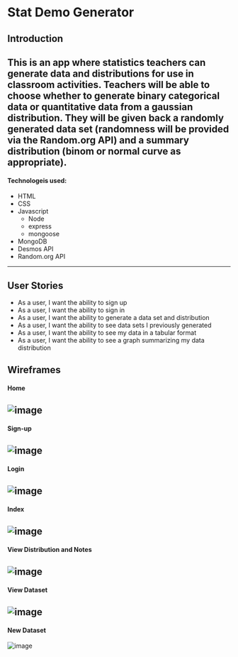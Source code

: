 # Stat Demo Generator

## Introduction

This is an app where statistics teachers can generate data and distributions for use in classroom activities. Teachers will be able to choose whether to generate binary categorical data or quantitative data from a gaussian distribution. They will be given back a randomly generated data set (randomness will be provided via the Random.org API) and a summary distribution (binom or normal curve as appropriate).
---
#### Technologeis used:
- HTML
- CSS
- Javascript
    - Node
    - express
    - mongoose
- MongoDB
- Desmos API
- Random.org API
---

## User Stories
- As a user, I want the ability to sign up 
- As a user, I want the ability to sign in
- As a user, I want the ability to generate a data set and distribution
- As a user, I want the ability to see data sets I previously generated 
- As a user, I want the ability to see my data in a tabular format 
- As a user, I want the ability to see a graph summarizing my data distribution

## Wireframes

#### Home 
![image](/planning/wireframes/home.png)
---
#### Sign-up
![image](planning/wireframes/signup.png)
---
#### Login
![image](planning/wireframes/login.png)
---
#### Index
![image](planning/wireframes/index.png)
---
#### View Distribution and Notes
![image](planning/wireframes/view_dist.png)
---
#### View Dataset
![image](planning/wireframes/view_data.png)
---
#### New Dataset
![image](planning/wireframes/new.png)
